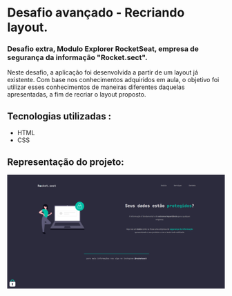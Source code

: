 # Desafio avançado - Recriando layout.

### Desafio extra, Modulo Explorer RocketSeat, empresa de segurança da informação "Rocket.sect".

Neste desafio, a aplicação foi desenvolvida a partir de um layout já existente. Com base nos conhecimentos adquiridos em aula, o objetivo foi utilizar esses conhecimentos de maneiras diferentes daquelas apresentadas, a fim de recriar o layout proposto.

## Tecnologias utilizadas :
- HTML
- CSS

## Representação do projeto:

<img src="./RocketSect.PNG" alt="Imagem representando o projeto">
